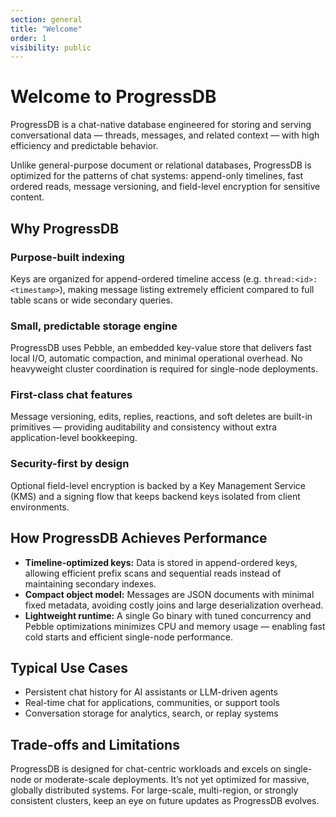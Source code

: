 ```yaml
---
section: general
title: "Welcome"
order: 1
visibility: public
---
```


<!-- ProgressDB Logo -->

# Welcome to ProgressDB

ProgressDB is a chat-native database engineered for storing and serving conversational data — threads, messages, and related context — with high efficiency and predictable behavior.

Unlike general-purpose document or relational databases, ProgressDB is optimized for the patterns of chat systems: append-only timelines, fast ordered reads, message versioning, and field-level encryption for sensitive content.

## Why ProgressDB

### Purpose-built indexing

Keys are organized for append-ordered timeline access (e.g. `thread:<id>:<timestamp>`), making message listing extremely efficient compared to full table scans or wide secondary queries.

### Small, predictable storage engine

ProgressDB uses Pebble, an embedded key-value store that delivers fast local I/O, automatic compaction, and minimal operational overhead. No heavyweight cluster coordination is required for single-node deployments.

### First-class chat features

Message versioning, edits, replies, reactions, and soft deletes are built-in primitives — providing auditability and consistency without extra application-level bookkeeping.

### Security-first by design

Optional field-level encryption is backed by a Key Management Service (KMS) and a signing flow that keeps backend keys isolated from client environments.

## How ProgressDB Achieves Performance

- **Timeline-optimized keys:** Data is stored in append-ordered keys, allowing efficient prefix scans and sequential reads instead of maintaining secondary indexes.
- **Compact object model:** Messages are JSON documents with minimal fixed metadata, avoiding costly joins and large deserialization overhead.
- **Lightweight runtime:** A single Go binary with tuned concurrency and Pebble optimizations minimizes CPU and memory usage — enabling fast cold starts and efficient single-node performance.

## Typical Use Cases

- Persistent chat history for AI assistants or LLM-driven agents
- Real-time chat for applications, communities, or support tools
- Conversation storage for analytics, search, or replay systems

## Trade-offs and Limitations

ProgressDB is designed for chat-centric workloads and excels on single-node or moderate-scale deployments. It’s not yet optimized for massive, globally distributed systems. For large-scale, multi-region, or strongly consistent clusters, keep an eye on future updates as ProgressDB evolves.